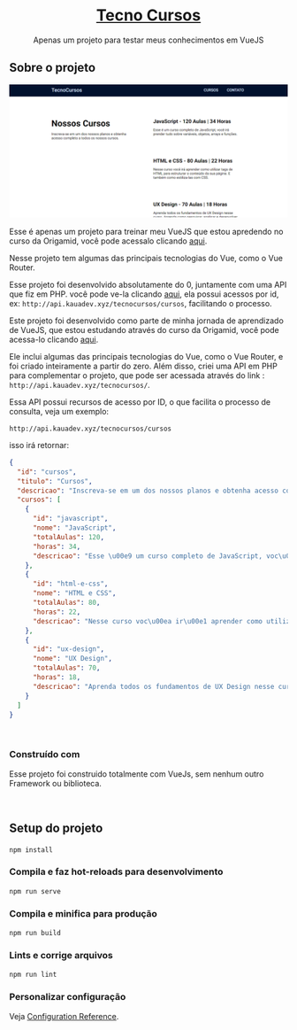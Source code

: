 <div align="center">
  <a href="http://tecno.kauadev.xyz">
    <h1>Tecno Cursos</h1>
  </a>

  <p align="center">
    Apenas um projeto para testar meus conhecimentos em VueJS
</div>

## Sobre o projeto

<img src="./gitAssets/main.png">

Esse é apenas um projeto para treinar meu VueJS que estou apredendo no curso da Origamid, você pode acessalo clicando [aqui](gitAssets/main.png).

Nesse projeto tem algumas das principais tecnologias do Vue, como o Vue Router.

Esse projeto foi desenvolvido absolutamente do 0, juntamente com uma API que fiz em PHP. você pode ve-la clicando [aqui](http://api.kauadev.xyz/tecnocursos/), ela possui acessos por id, ex: `http://api.kauadev.xyz/tecnocursos/cursos`, facilitando o processo.

Este projeto foi desenvolvido como parte de minha jornada de aprendizado de VueJS, que estou estudando através do curso da Origamid, você pode acessa-lo clicando [aqui](http://tecno.kauadev.xyz).

Ele inclui algumas das principais tecnologias do Vue, como o Vue Router, e foi criado inteiramente a partir do zero. Além disso, criei uma API em PHP para complementar o projeto, que pode ser acessada através do link : `http://api.kauadev.xyz/tecnocursos/`.

Essa API possui recursos de acesso por ID, o que facilita o processo de consulta, veja um exemplo:

```
http://api.kauadev.xyz/tecnocursos/cursos
```

isso irá retornar:

```json
{
  "id": "cursos",
  "titulo": "Cursos",
  "descricao": "Inscreva-se em um dos nossos planos e obtenha acesso completo a todos os nossos cursos.",
  "cursos": [
    {
      "id": "javascript",
      "nome": "JavaScript",
      "totalAulas": 120,
      "horas": 34,
      "descricao": "Esse \u00e9 um curso completo de JavaScript, voc\u00ea ir\u00e1 prender tudo sobre vari\u00e1veis, objetos, arrays e fun\u00e7\u00f5es."
    },
    {
      "id": "html-e-css",
      "nome": "HTML e CSS",
      "totalAulas": 80,
      "horas": 22,
      "descricao": "Nesse curso voc\u00ea ir\u00e1 aprender como utilizar tags de HTML para estruturar o conte\u00fado da sua p\u00e1gina. E tamb\u00e9m como estiliza-las com CSS."
    },
    {
      "id": "ux-design",
      "nome": "UX Design",
      "totalAulas": 70,
      "horas": 18,
      "descricao": "Aprenda todos os fundamentos de UX Design nesse curso. Aprenda como pesquisar, analisar e desenvolver um projeto com foco na experi\u00eancia do usu\u00e1rio."
    }
  ]
}
```

<br />

### Construído com

Esse projeto foi construido totalmente com VueJs, sem nenhum outro Framework ou biblioteca.

<br />

## Setup do projeto

```
npm install
```

### Compila e faz hot-reloads para desenvolvimento

```
npm run serve
```

### Compila e minifica para produção

```
npm run build
```

### Lints e corrige arquivos

```
npm run lint
```

### Personalizar configuração

Veja [Configuration Reference](https://cli.vuejs.org/config/).
